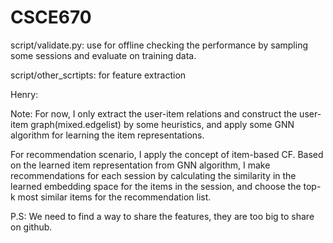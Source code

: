 # CSCE670
script/validate.py: use for offline checking the performance by sampling some sessions and evaluate on training data.

script/other_scrtipts: for feature extraction

Henry:

Note: For now, I only extract the user-item relations and construct the user-item graph(mixed.edgelist) by some heuristics, and apply some GNN algorithm for learning the item representations.

For recommendation scenario, I apply the concept of item-based CF. 
Based on the learned item representation from GNN algorithm, 
I make recommendations for each session  by calculating the similarity
in the learned embedding space for the items in the session, and choose the top-k
most similar items for the recommendation list.


P.S: We need to find a way to share the features, they are too big to share on github.
